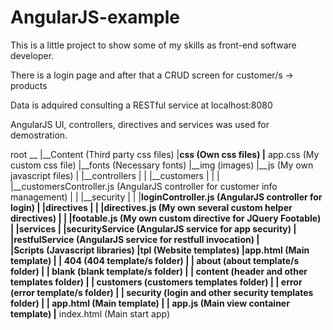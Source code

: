 # AngularJS-example
This is a little project to show some of my skills as front-end software developer.

There is a login page and after that a CRUD screen for customer/s -> products

Data is adquired consulting a RESTful service at localhost:8080

AngularJS UI, controllers, directives and services was used for demostration.

root  __
		|__Content (Third party css files)
		|__css	(Own css files)
			|__ app.css (My custom css file)
		|__fonts (Necessary fonts)
		|__img (images)
		|__js	(My own javascript files)
		|	|__controllers
		|	|	|__customers
		|	|	|	|__customersController.js (AngularJS controller for customer info management)
		|	|	|__security
		|	|		|__loginController.js (AngularJS controller for login)
		|	|__directives
		|	|	|__directives.js (My own several custom helper directives)
		|	|	|__footable.js (My own custom directive for JQuery Footable)
		|	|__services
		|		|__securityService (AngularJS service for app security)
		|		|__restfulService (AngularJS service for restfull invocation)
		|			
		|__Scripts (Javascript libraries)
		|__tpl (Website templates)
		|__app.html (Main template)
		|	|__ 404 (404 template/s folder)
		|	|__ about (about template/s folder)
		|	|__ blank (blank template/s folder)
		|	|__ content (header and other templates folder)
		|	|__ customers (customers templates folder)
		|	|__ error (error template/s folder)
		|	|__ security (login and other security templates folder)
		|	|__ app.html (Main template)
		|	|__ app.js (Main view container template)
		|__ index.html (Main start app)


